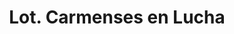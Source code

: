 ---
title: Lot. Carmenses en Lucha
url: /lot-carmenses-en-lucha/
latitude: -0.271
longitude: -79.447
---